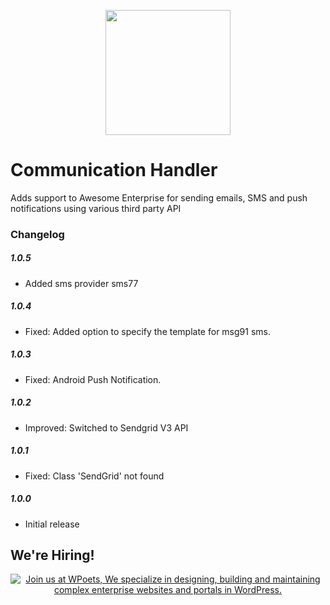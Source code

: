<p align="center">
<a href="https://www.wpoets.com/" target="_blank"><img width="200"src="https://www.wpoets.com/wp-content/uploads/2018/05/WPoets-logo-1.svg"></a>
</p>

# Communication Handler
Adds support to Awesome Enterprise for sending emails, SMS and push notifications using various third party API

### Changelog  

##### 1.0.5
* Added sms provider sms77

##### 1.0.4
* Fixed: Added option to specify the template for msg91 sms.

##### 1.0.3
* Fixed: Android Push Notification.

##### 1.0.2
* Improved: Switched to Sendgrid V3 API

##### 1.0.1
* Fixed: Class 'SendGrid' not found 
  
##### 1.0.0  
* Initial release


## We're Hiring!

<p align="center">
<a href="https://www.wpoets.com/careers/"><img src="https://www.wpoets.com/wp-content/uploads/2020/11/work-with-us_1776x312.png" alt="Join us at WPoets, We specialize in designing, building and maintaining complex enterprise websites and portals in WordPress."></a>
</p>
